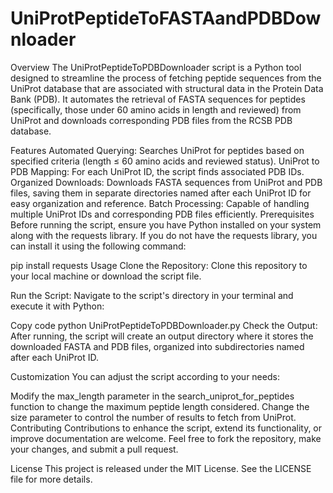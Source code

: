 # UniProtPeptideToFASTAandPDBDownloader
Overview
The UniProtPeptideToPDBDownloader script is a Python tool designed to streamline the process of fetching peptide sequences from the UniProt database that are associated with structural data in the Protein Data Bank (PDB). It automates the retrieval of FASTA sequences for peptides (specifically, those under 60 amino acids in length and reviewed) from UniProt and downloads corresponding PDB files from the RCSB PDB database.

Features
Automated Querying: Searches UniProt for peptides based on specified criteria (length ≤ 60 amino acids and reviewed status).
UniProt to PDB Mapping: For each UniProt ID, the script finds associated PDB IDs.
Organized Downloads: Downloads FASTA sequences from UniProt and PDB files, saving them in separate directories named after each UniProt ID for easy organization and reference.
Batch Processing: Capable of handling multiple UniProt IDs and corresponding PDB files efficiently.
Prerequisites
Before running the script, ensure you have Python installed on your system along with the requests library. If you do not have the requests library, you can install it using the following command:


pip install requests
Usage
Clone the Repository: Clone this repository to your local machine or download the script file.

Run the Script: Navigate to the script's directory in your terminal and execute it with Python:

Copy code
python UniProtPeptideToPDBDownloader.py
Check the Output: After running, the script will create an output directory where it stores the downloaded FASTA and PDB files, organized into subdirectories named after each UniProt ID.

Customization
You can adjust the script according to your needs:

Modify the max_length parameter in the search_uniprot_for_peptides function to change the maximum peptide length considered.
Change the size parameter to control the number of results to fetch from UniProt.
Contributing
Contributions to enhance the script, extend its functionality, or improve documentation are welcome. Feel free to fork the repository, make your changes, and submit a pull request.

License
This project is released under the MIT License. See the LICENSE file for more details.
